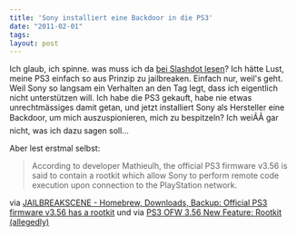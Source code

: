 ```yaml
---
title: 'Sony installiert eine Backdoor in die PS3'
date: "2011-02-01"
tags: 
layout: post
---
```

Ich glaub, ich spinne. was muss ich da <a href="http://hardware.slashdot.org/story/11/02/01/1339202/New-PS3-Firmware-Contains-Backdoor">bei Slashdot lesen</a>? Ich hätte Lust, meine PS3 einfach so aus Prinzip zu jailbreaken. Einfach nur, weil's geht. Weil Sony so langsam ein Verhalten an den Tag legt, dass ich eigentlich nicht unterstützen will. Ich habe die PS3 gekauft, habe nie etwas unrechtmässiges damit getan, und jetzt installiert Sony als Hersteller eine Backdoor, um mich auszuspionieren, mich zu bespitzeln? Ich weiÃÂ gar nicht, was ich dazu sagen soll...

Aber lest erstmal selbst:
<blockquote>According to developer Mathieulh, the official PS3 firmware v3.56 is said to contain a rootkit which allow Sony to perform remote code execution upon connection to the PlayStation network.</blockquote>
via <a href="http://www.jailbreakscene.com/2011/01/official-ps3-firmware-v356-has-rootkit.html">JAILBREAKSCENE - Homebrew, Downloads, Backup: Official PS3 firmware v3.56 has a rootkit</a> und via <a href="http://www.neogaf.com/forum/showthread.php?t=420087">PS3 OFW 3.56 New Feature: Rootkit (allegedly)</a>
